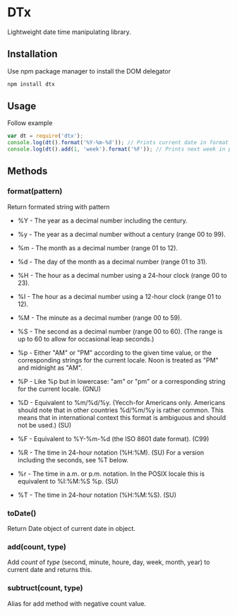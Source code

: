 DTx
======
Lightweight date time manipulating library.

## Installation

Use npm package manager to install the DOM delegator
```bash
npm install dtx
```

## Usage

Follow example

```javascript
var dt = require('dtx');
console.log(dt().format('%Y-%m-%d')); // Prints current date in format
console.log(dt().add(1, 'week').format('%F')); // Prints next week in prefered format
```

## Methods

### format(pattern)
Return formated string with pattern
- %Y - The year as a decimal number including the century.
- %y - The year as a decimal number without a century (range 00 to 99).
- %m - The month as a decimal number (range 01 to 12).
- %d - The day of the month as a decimal number (range 01 to 31).
- %H - The hour as a decimal number using a 24-hour clock (range 00 to 23).
- %I - The hour as a decimal number using a 12-hour clock (range 01 to 12).
- %M - The minute as a decimal number (range 00 to 59).
- %S - The second as a decimal number (range 00 to 60). (The range is up to 60 to allow for occasional leap seconds.)

- %p - Either "AM" or "PM" according to the given time value, or the corresponding strings for the current locale. Noon is treated as "PM" and midnight as "AM".
- %P - Like %p but in lowercase: "am" or "pm" or a corresponding string for the current locale. (GNU)

- %D - Equivalent to %m/%d/%y. (Yecch-for Americans only. Americans should note that in other countries %d/%m/%y is rather common. This means that in international context this format is ambiguous and should not be used.) (SU)
- %F - Equivalent to %Y-%m-%d (the ISO 8601 date format). (C99)
- %R - The time in 24-hour notation (%H:%M). (SU) For a version including the seconds, see %T below.
- %r - The time in a.m. or p.m. notation. In the POSIX locale this is equivalent to %I:%M:%S %p. (SU)
- %T - The time in 24-hour notation (%H:%M:%S). (SU)

### toDate()
Return Date object of current date in object.

### add(count, type)
Add *count* of *type* (second, minute, houre, day, week, month, year) to current date and returns this.

### subtruct(count, type)
Alias for add method with negative count value.
